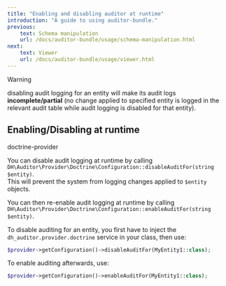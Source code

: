 ```yaml
---
title: "Enabling and disabling auditor at runtime"
introduction: "A guide to using auditor-bundle."
previous:
    text: Schema manipulation
    url: /docs/auditor-bundle/usage/schema-manipulation.html
next:
    text: Viewer
    url: /docs/auditor-bundle/usage/viewer.html
---
```


<div class="bg-orange-100 border-l-4 border-orange-500 text-oraneg-700 p-2 pl-4" role="alert">
  <p class="font-bold">Warning</p>
  <p>disabling audit logging for an entity will make its audit logs <b>incomplete/partial</b> 
     (no change applied to specified entity is logged in the relevant audit table while audit logging 
     is disabled for that entity).</p>
</div>


## Enabling/Disabling at runtime
<span class="tag ml-3 mt-0 inline-flex items-center px-3 py-1 rounded-full text-sm font-medium leading-4 bg-blue-100 text-blue-700">doctrine-provider</span>

You can disable audit logging at runtime by calling `DH\Auditor\Provider\Doctrine\Configuration::disableAuditFor(string $entity)`.  
This will prevent the system from logging changes applied to `$entity` objects.

You can then re-enable audit logging at runtime by calling `DH\Auditor\Provider\Doctrine\Configuration::enableAuditFor(string $entity)`.

To disable auditing for an entity, you first have to inject the `dh_auditor.provider.doctrine` 
service in your class, then use:

```php
$provider->getConfiguration()->disableAuditFor(MyEntity1::class);
```

To enable auditing afterwards, use:

```php
$provider->getConfiguration()->enableAuditFor(MyEntity1::class);
```
